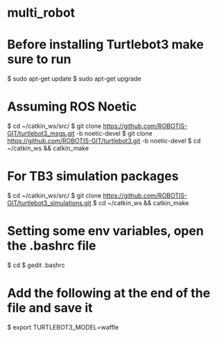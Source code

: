 # multi_robot
# Before installing Turtlebot3 make sure to run
$ sudo apt-get update
$ sudo apt-get upgrade

# Assuming ROS Noetic
$ cd ~/catkin_ws/src/
$ git clone https://github.com/ROBOTIS-GIT/turtlebot3_msgs.git -b noetic-devel
$ git clone https://github.com/ROBOTIS-GIT/turtlebot3.git -b noetic-devel
$ cd ~/catkin_ws && catkin_make

# For TB3 simulation packages
$ cd ~/catkin_ws/src/
$ git clone https://github.com/ROBOTIS-GIT/turtlebot3_simulations.git
$ cd ~/catkin_ws && catkin_make

# Setting some env variables, open the .bashrc file
$ cd
$ gedit .bashrc

# Add the following at the end of the file and save it
$ export TURTLEBOT3_MODEL=waffle
